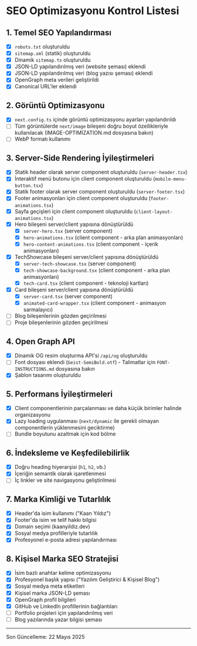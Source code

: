 # SEO Optimizasyonu Kontrol Listesi

## 1. Temel SEO Yapılandırması
- [x] `robots.txt` oluşturuldu
- [x] `sitemap.xml` (statik) oluşturuldu
- [x] Dinamik `sitemap.ts` oluşturuldu
- [x] JSON-LD yapılandırılmış veri (website şeması) eklendi
- [x] JSON-LD yapılandırılmış veri (blog yazısı şeması) eklendi
- [x] OpenGraph meta verileri geliştirildi
- [x] Canonical URL'ler eklendi

## 2. Görüntü Optimizasyonu
- [x] `next.config.ts` içinde görüntü optimizasyonu ayarları yapılandırıldı
- [ ] Tüm görüntülerde `next/image` bileşeni doğru boyut özellikleriyle kullanılacak (IMAGE-OPTIMIZATION.md dosyasına bakın)
- [ ] WebP formatı kullanımı

## 3. Server-Side Rendering İyileştirmeleri
- [x] Statik header olarak server component oluşturuldu (`server-header.tsx`)
- [x] İnteraktif menü butonu için client component oluşturuldu (`mobile-menu-button.tsx`)
- [x] Statik footer olarak server component oluşturuldu (`server-footer.tsx`)
- [x] Footer animasyonları için client component oluşturuldu (`footer-animations.tsx`)
- [x] Sayfa geçişleri için client component oluşturuldu (`client-layout-animations.tsx`)
- [x] Hero bileşeni server/client yapısına dönüştürüldü
  - [x] `server-hero.tsx` (server component)
  - [x] `hero-animations.tsx` (client component - arka plan animasyonları)
  - [x] `hero-content-animations.tsx` (client component - içerik animasyonları)
- [x] TechShowcase bileşeni server/client yapısına dönüştürüldü
  - [x] `server-tech-showcase.tsx` (server component)
  - [x] `tech-showcase-background.tsx` (client component - arka plan animasyonları)
  - [x] `tech-card.tsx` (client component - teknoloji kartları)
- [x] Card bileşeni server/client yapısına dönüştürüldü
  - [x] `server-card.tsx` (server component)
  - [x] `animated-card-wrapper.tsx` (client component - animasyon sarmalayıcı)
- [ ] Blog bileşenlerinin gözden geçirilmesi
- [ ] Proje bileşenlerinin gözden geçirilmesi

## 4. Open Graph API
- [x] Dinamik OG resim oluşturma API'si `/api/og` oluşturuldu
- [ ] Font dosyası eklendi (`Geist-SemiBold.otf`) - Talimatlar için `FONT-INSTRUCTIONS.md` dosyasına bakın
- [x] Şablon tasarımı oluşturuldu

## 5. Performans İyileştirmeleri
- [x] Client componentlerinin parçalanması ve daha küçük birimler halinde organizasyonu
- [x] Lazy loading uygulanması (`next/dynamic` ile gerekli olmayan componentlerin yüklenmesini geciktirme)
- [ ] Bundle boyutunu azaltmak için kod bölme

## 6. İndeksleme ve Keşfedilebilirlik
- [x] Doğru heading hiyerarşisi (`h1`, `h2`, vb.)
- [x] İçeriğin semantik olarak işaretlenmesi
- [ ] İç linkler ve site navigasyonu geliştirilmesi

## 7. Marka Kimliği ve Tutarlılık
- [x] Header'da isim kullanımı ("Kaan Yıldız")
- [x] Footer'da isim ve telif hakkı bilgisi
- [x] Domain seçimi (kaanyildiz.dev)
- [x] Sosyal medya profilleriyle tutarlılık
- [x] Profesyonel e-posta adresi yapılandırması

## 8. Kişisel Marka SEO Stratejisi
- [x] İsim bazlı anahtar kelime optimizasyonu
- [x] Profesyonel başlık yapısı ("Yazılım Geliştirici & Kişisel Blog")
- [x] Sosyal medya meta etiketleri
- [x] Kişisel marka JSON-LD şeması
- [x] OpenGraph profil bilgileri
- [x] GitHub ve LinkedIn profillerinin bağlantıları
- [ ] Portfolio projeleri için yapılandırılmış veri
- [ ] Blog yazılarında yazar bilgisi şeması

---

Son Güncelleme: 22 Mayıs 2025
